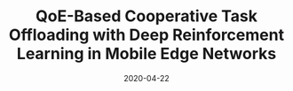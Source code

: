 ---
title: "QoE-Based Cooperative Task Offloading with Deep Reinforcement Learning in Mobile Edge Networks"
authors:
- Xiaoming He
- Haodong Lu
- Huawei Huang
- Yingchi Mao
- Kun Wang
- Song Guo

date: "2020-04-22"
doi: "10.1109/MWC.001.1900406"

# Publication type.
# 1 = Conference paper; 2 = Journal article;
# 3 = Preprint Paper; 4 = Report; 5 = Book; 6 = Book section;
# 7 = Thesis; 8 = Patent
publication_types: ["2"]

# Publication name and optional abbreviated publication name.
publication: "*IEEE Wireless Communications*"
publication_short: "MWC"

url_pdf: https://ieeexplore.ieee.org/document/9076115
# url_code: ''
# url_dataset: ''
# url_poster: ''
# url_project: ''
# url_slides: ''
# url_video: ''

---